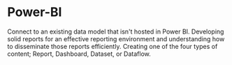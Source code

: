 # Power-BI
Connect to an existing data model that isn't hosted in Power BI. Developing solid reports for an effective reporting environment and understanding how to disseminate those reports efficiently. Creating one of the four types of content; Report, Dashboard, Dataset, or Dataflow.
